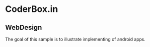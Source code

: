 # CoderBox.in

## WebDesign
The goal of this sample is to illustrate implementing of android apps.

